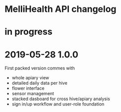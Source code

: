 MelliHealth API changelog
===========


in progress
===========


2019-05-28 1.0.0
=================
First packed version commes with
- whole apiary view
- detailed daily data per hive
- flower interface
- sensor management
- stacked dasboard for cross hive/apiary analysis
- sign in/up workflow and user-role foundation

